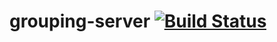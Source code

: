 # grouping-server [![Build Status](https://travis-ci.com/Covenger/grouping-server.svg?branch=master)](https://travis-ci.com/Covenger/grouping-server)
